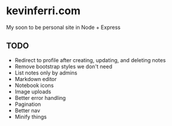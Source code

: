 kevinferri.com
==============
My soon to be personal site in Node + Express

TODO
----
* Redirect to profile after creating, updating, and deleting notes
* Remove bootstrap styles we don't need
* List notes only by admins
* Markdown editor
* Notebook icons
* Image uploads
* Better error handling
* Pagination
* Better nav
* Minify things
